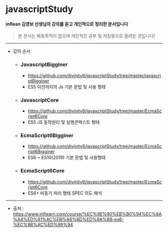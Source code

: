 # javascriptStudy
#### inflean 김영보 선생님의 강의를 듣고 개인적으로 정리한 문서입니다
> 본 문서는 배포목적이 없으며 개인적인 공부 및 저장용으로 올려둔 것입니다!
- - -

- 강의 순서
  - ### JavascriptBigginer 
    - <https://github.com/divinity6/javascriptStudy/tree/master/javascriptBigginer>
    - ES5 이전까지의 Js 기본 문법 및 사용 형태
  - ### JavascriptCore 
    - <https://github.com/divinity6/javascriptStudy/tree/master/EcmaScript6Core>
    - ES5 JS 동작원리 및 실행콘텍스트 형태
  - ### EcmaScript6Bigginer 
    - <https://github.com/divinity6/javascriptStudy/tree/master/EcmaScript6Bigginer>
    - ES6 ~ ES10(2019) 기본 문법 및 사용형태
  - ### EcmaScript6Core 
    - <https://github.com/divinity6/javascriptStudy/tree/master/EcmaScript6Core>
    - ES6+ 비동기 처리 형태 SPEC 의도 해석
    
- - -

- 출처 : https://www.inflearn.com/course/%EC%9E%90%EB%B0%94%EC%8A%A4%ED%81%AC%EB%A6%BD%ED%8A%B8-es6-%EC%8B%AC%ED%99%94
